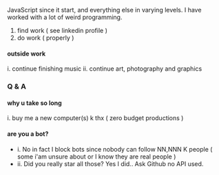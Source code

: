 JavaScript since it start, and everything else in varying levels. I have worked with a lot of weird programming. 

1. find work ( see linkedin profile )
2. do work ( properly )

#### outside work
i. continue finishing music
ii. continue art, photography and graphics

### Q & A
#### why u take so long
i. buy me a new computer(s) k thx ( zero budget productions )
#### are you a bot?
- i. No in fact I block bots since nobody can follow NN,NNN K people ( some i'am unsure about or I know they are real people )
- ii. Did you really star all those? Yes I did.. Ask Github no API used. 
